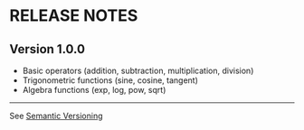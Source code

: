 # RELEASE NOTES

## Version 1.0.0
- Basic operators (addition, subtraction, multiplication, division)
- Trigonometric functions (sine, cosine, tangent)
- Algebra functions (exp, log, pow, sqrt)



------------------------------------------------------------
See [Semantic Versioning](http://semver.org/) 